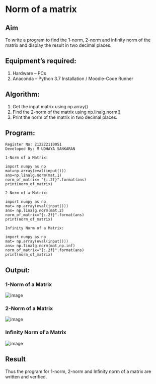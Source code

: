 # Norm of a matrix
## Aim
To write a program to find the 1-norm, 2-norm and infinity norm of the matrix and display the result in two decimal places.
## Equipment’s required:
1.	Hardware – PCs
2.	Anaconda – Python 3.7 Installation / Moodle-Code Runner
## Algorithm:
1. Get the input matrix using np.array()   
2. Find the 2-norm of the matrix using np.linalg.norm()
3. Print the norm of the matrix in two decimal places.
## Program:
```
Register No: 212222110051
Developed By: M UDHAYA SANKARAN

1-Norm of a Matrix:

import numpy as np
mat=np.array(eval(input()))
ans=np.linalg.norm(mat,1)
norm_of_matrix= "{:.2f}".format(ans)
print(norm_of_matrix)

2-Norm of a Matrix:

import numpy as np
mat= np.array(eval(input()))
ans= np.linalg.norm(mat,2)
norm_of_matrix="{:.2f}".format(ans)
print(norm_of_matrix)

Infinity Norm of a Matrix:

import numpy as np
mat= np.array(eval(input()))
ans= np.linalg.norm(mat,np.inf)
norm_of_matrix="{:.2f}".format(ans)
print(norm_of_matrix)
```
## Output:
### 1-Norm of a Matrix
![image](https://github.com/Udhayasankaran04/Norm-of-a-matrix/assets/119393933/28d4f4c3-f8c0-4415-a85b-83f51aeb470e)

### 2-Norm of a Matrix
![image](https://github.com/Udhayasankaran04/Norm-of-a-matrix/assets/119393933/59668be0-176a-4d67-8064-0cfd45c6e15f)

### Infinity Norm of a Matrix
![image](https://github.com/Udhayasankaran04/Norm-of-a-matrix/assets/119393933/683fa092-7e57-4bbc-8246-3b4c8eab9cea)

## Result
Thus the program for 1-norm, 2-norm and Infinity norm of a matrix are written and verified.
